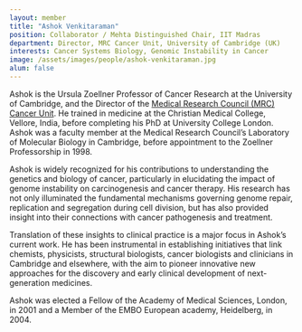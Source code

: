```yaml
---
layout: member
title: "Ashok Venkitaraman"
position: Collaborator / Mehta Distinguished Chair, IIT Madras
department: Director, MRC Cancer Unit, University of Cambridge (UK)
interests: Cancer Systems Biology, Genomic Instability in Cancer
image: /assets/images/people/ashok-venkitaraman.jpg
alum: false
---
```

Ashok is the Ursula Zoellner Professor of Cancer Research at the University of Cambridge, and the Director of the [Medical Research Council (MRC) Cancer Unit](https://www.mrc-cu.cam.ac.uk/). He trained in medicine at the Christian Medical College, Vellore, India, before completing his PhD at University College London. Ashok was a faculty member at the Medical Research Council’s Laboratory of Molecular Biology in Cambridge, before appointment to the Zoellner Professorship in 1998.

Ashok is widely recognized for his contributions to understanding the genetics and biology of cancer, particularly in elucidating the impact of genome instability on carcinogenesis and cancer therapy. His research has not only illuminated the fundamental mechanisms governing genome repair, replication and segregation during cell division, but has also provided insight into their connections with cancer pathogenesis and treatment.

Translation of these insights to clinical practice is a major focus in Ashok’s current work. He has been instrumental in establishing initiatives that link chemists, physicists, structural biologists, cancer biologists and clinicians in Cambridge and elsewhere, with the aim to pioneer innovative new approaches for the discovery and early clinical development of next-generation medicines.

Ashok was elected a Fellow of the Academy of Medical Sciences, London, in 2001 and a Member of the EMBO European academy, Heidelberg, in 2004. 
